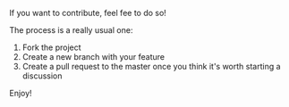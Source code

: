 If you want to contribute, feel fee to do so!

The process is a really usual one:

1) Fork the project
2) Create a new branch with your feature
3) Create a pull request to the master once you think it's worth starting a discussion

Enjoy!

